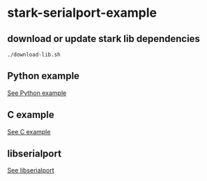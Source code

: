 # stark-serialport-example

## download or update stark lib dependencies

```shell
./download-lib.sh
```

## Python example

[See Python example](https://github.com/BrainCoTech/stark-serialport-example/blob/main/python/README.md)

## C example

[See C example](https://github.com/BrainCoTech/stark-serialport-example/blob/main/README-C.md)

## libserialport

[See libserialport](https://github.com/sigrokproject/libserialport)
